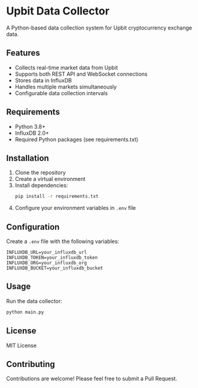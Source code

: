 # Upbit Data Collector

A Python-based data collection system for Upbit cryptocurrency exchange data.

## Features

- Collects real-time market data from Upbit
- Supports both REST API and WebSocket connections
- Stores data in InfluxDB
- Handles multiple markets simultaneously
- Configurable data collection intervals

## Requirements

- Python 3.8+
- InfluxDB 2.0+
- Required Python packages (see requirements.txt)

## Installation

1. Clone the repository
2. Create a virtual environment
3. Install dependencies:
   ```bash
   pip install -r requirements.txt
   ```
4. Configure your environment variables in `.env` file

## Configuration

Create a `.env` file with the following variables:

```
INFLUXDB_URL=your_influxdb_url
INFLUXDB_TOKEN=your_influxdb_token
INFLUXDB_ORG=your_influxdb_org
INFLUXDB_BUCKET=your_influxdb_bucket
```

## Usage

Run the data collector:

```bash
python main.py
```

## License

MIT License

## Contributing

Contributions are welcome! Please feel free to submit a Pull Request. 